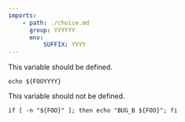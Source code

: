 ```yaml
---
imports:
    - path: ./choice.md
      group: YYYYYY
      env:
          SUFFIX: YYYY
---
```


This variable should be defined.

```shell
echo ${FOOYYYY}
```

This variable should not be defined.

```shell
if [ -n "${FOO}" ]; then echo "BUG_B ${FOO}"; fi
```
